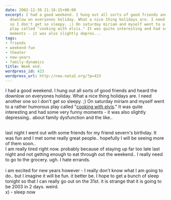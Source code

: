 ```yaml
---
date: 2002-12-30 21:18:15+00:00
excerpt: I had a good weekend. I hung out all sorts of good friends and heard the
  downlow on everyones holiday. What a nice thing holidays are. I need another one
  so I don't get so sleepy. ;) On saturday miriam and myself went to a rather humorous
  play called "cooking with elvis." It was quite interesting and had some very funny
  moments - it was also slightly depres...
tags:
- friends
- weekend-fun
- theater
- new-years
- family-dynamics
title: Week end.
wordpress_id: 423
wordpress_url: http://new.nata2.org/?p=423
---
```


I had a good weekend. I hung out all sorts of good friends and heard the downlow on everyones holiday. What a nice thing holidays are. I need another one so I don't get so sleepy. ;) On saturday miriam and myself went to a rather humorous play called "<a href="http://elviswebsite.com/">cooking with elvis</a>." It was quite interesting and had some very funny moments - it was also slightly depressing.. about family dysfunction and the like.. 

<br/>last night I went out with some friends for my friend severn's birthday. It was fun and I met some really great people.. hopefully I will be seeing more of them soon.. <br/>I am really tired right now. probably because of staying up far too late last night and not getting enough to eat through out the weekend.. I really need to go to the grocery. ugh. I hate errands. <br/><br/>
i am excited for new years however - I really don't know what I am going to do.. but I imagine it will be fun. it better be. I hope to get  a bunch of sleep tonight so that I can really go out on the 31st. it is strange that it is going to be 2003 in 2 days. weird.
<br/>x) - sleep now